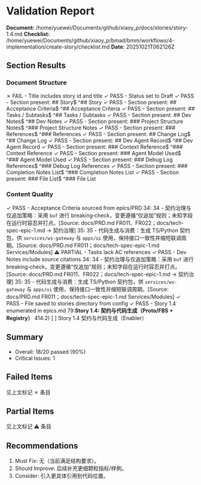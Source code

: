 # Validation Report

**Document:** /home/yuewei/Documents/github/xiaoy_p/docs/stories/story-1.4.md
**Checklist:** /home/yuewei/Documents/github/xiaoy_p/bmad/bmm/workflows/4-implementation/create-story/checklist.md
**Date:** 20251021T062126Z

## Section Results

### Document Structure
✗ FAIL - Title includes story id and title
✓ PASS - Status set to Draft
✓ PASS - Section present: ## Story$ ^## Story
✓ PASS - Section present: ## Acceptance Criteria$ ^## Acceptance Criteria
✓ PASS - Section present: ## Tasks / Subtasks$ ^## Tasks / Subtasks
✓ PASS - Section present: ## Dev Notes$ ^## Dev Notes
✓ PASS - Section present: ### Project Structure Notes$ ^### Project Structure Notes
✓ PASS - Section present: ### References$ ^### References
✓ PASS - Section present: ## Change Log$ ^## Change Log
✓ PASS - Section present: ## Dev Agent Record$ ^## Dev Agent Record
✓ PASS - Section present: ### Context Reference$ ^### Context Reference
✓ PASS - Section present: ### Agent Model Used$ ^### Agent Model Used
✓ PASS - Section present: ### Debug Log References$ ^### Debug Log References
✓ PASS - Section present: ### Completion Notes List$ ^### Completion Notes List
✓ PASS - Section present: ### File List$ ^### File List

### Content Quality
✓ PASS - Acceptance Criteria sourced from epics/PRD
34:    34	- 契约治理与仅追加策略：采用 `buf` 进行 breaking‑check，变更遵循“仅追加”规则；未知字段在运行时容忍并打点。[Source: docs/PRD.md FR011、FR022；docs/tech-spec-epic-1.md → 契约治理]
35:    35	- 代码生成与消费：生成 TS/Python 契约包，供 `services/ws-gateway` 与 `apps/ui` 使用，保持接口一致性并缩短联调周期。[Source: docs/PRD.md FR011；docs/tech-spec-epic-1.md Services/Modules]
⚠ PARTIAL - Tasks lack AC references
✓ PASS - Dev Notes include source citations
34:    34	- 契约治理与仅追加策略：采用 `buf` 进行 breaking‑check，变更遵循“仅追加”规则；未知字段在运行时容忍并打点。[Source: docs/PRD.md FR011、FR022；docs/tech-spec-epic-1.md → 契约治理]
35:    35	- 代码生成与消费：生成 TS/Python 契约包，供 `services/ws-gateway` 与 `apps/ui` 使用，保持接口一致性并缩短联调周期。[Source: docs/PRD.md FR011；docs/tech-spec-epic-1.md Services/Modules]
✓ PASS - File saved to stories directory from config
✓ PASS - Story 1.4 enumerated in epics.md
79:**Story 1.4: 契约与代码生成（Proto/FBS + Registry）**
414:2) [ ] Story 1.4 契约与代码生成（Enabler）

## Summary
- Overall: 18/20 passed (90%)
- Critical Issues: 1

## Failed Items
见上文标记 ✗ 条目

## Partial Items
见上文标记 ⚠ 条目

## Recommendations
1. Must Fix: 无（当前满足结构要求）。
2. Should Improve: 后续补充更细颗粒指标/样例。
3. Consider: 引入更具体引用到代码位置。
